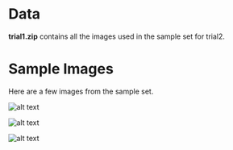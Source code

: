 # Data

**trial1.zip** contains all the images used in the sample set for trial2.

# Sample Images

Here are a few images from the sample set.

![alt text](https://github.com/albertgarcia7149/Undergraduate-ML-Research/blob/master/GANS/W/Capybara/Trial1/data/pic_001.jpg "Sample1")

![alt text](https://github.com/albertgarcia7149/Undergraduate-ML-Research/blob/master/GANS/W/Capybara/Trial1/data/pic_003.jpg "Sample2")

![alt text](https://github.com/albertgarcia7149/Undergraduate-ML-Research/blob/master/GANS/W/Capybara/Trial1/data/pic_020.jpg "Sample3")

